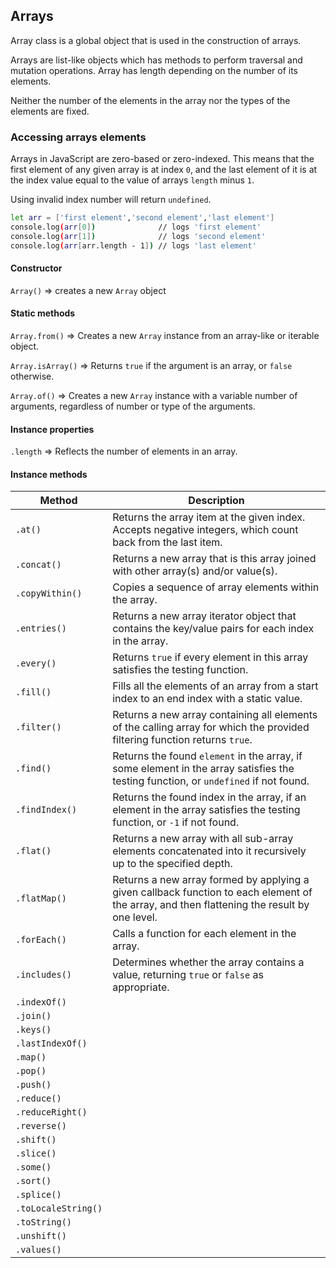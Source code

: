 ## Arrays

Array class is a global object that is used in the construction of arrays.

Arrays are list-like objects which has methods to perform traversal and mutation operations.
Array has length depending on the number of its elements.

Neither the number of the elements in the array nor the types of the elements are fixed.

### Accessing arrays elements

Arrays in JavaScript are zero-based or zero-indexed.
This means that the first element of any given array is at index `0`, and the last element of it is at the index value equal to the value of arrays `length` minus `1`.

Using invalid index number will return `undefined`.

```sh
let arr = ['first element','second element','last element']
console.log(arr[0])              // logs 'first element'
console.log(arr[1])              // logs 'second element'
console.log(arr[arr.length - 1]) // logs 'last element'
```

#### Constructor

`Array()` => creates a new `Array` object

#### Static methods

`Array.from()` => Creates a new `Array` instance from an array-like or iterable object.

`Array.isArray()` => Returns `true` if the argument is an array, or `false` otherwise.

`Array.of()` => Creates a new `Array` instance with a variable number of arguments, regardless of number or type of the arguments.

#### Instance properties

`.length` => Reflects the number of elements in an array.

#### Instance methods

| Method              | Description                                                                                                                                 |
| ------------------- | ------------------------------------------------------------------------------------------------------------------------------------------- |
| `.at()`             | Returns the array item at the given index. Accepts negative integers, which count back from the last item.                                  |
| `.concat()`         | Returns a new array that is this array joined with other array(s) and/or value(s).                                                          |
| `.copyWithin()`     | Copies a sequence of array elements within the array.                                                                                       |
| `.entries()`        | Returns a new array iterator object that contains the key/value pairs for each index in the array.                                          |
| `.every()`          | Returns `true` if every element in this array satisfies the testing function.                                                               |
| `.fill()`           | Fills all the elements of an array from a start index to an end index with a static value.                                                  |
| `.filter()`         | Returns a new array containing all elements of the calling array for which the provided filtering function returns `true`.                  |
| `.find()`           | Returns the found `element` in the array, if some element in the array satisfies the testing function, or `undefined` if not found.         |
| `.findIndex()`      | Returns the found index in the array, if an element in the array satisfies the testing function, or `-1` if not found.                      |
| `.flat()`           | Returns a new array with all sub-array elements concatenated into it recursively up to the specified depth.                                 |
| `.flatMap()`        | Returns a new array formed by applying a given callback function to each element of the array, and then flattening the result by one level. |
| `.forEach()`        | Calls a function for each element in the array.                                                                                             |
| `.includes()`       | Determines whether the array contains a value, returning `true` or `false` as appropriate.                                                  |
| `.indexOf()`        ||
| `.join()`           ||
| `.keys()`           ||
| `.lastIndexOf()`    ||
| `.map()`            ||
| `.pop()`            |                                                                                                                                             |
| `.push()`           |                                                                                                                                             |
| `.reduce()`         |                                                                                                                                             |
| `.reduceRight()`    |                                                                                                                                             |
| `.reverse()`        |                                                                                                                                             |
| `.shift()`          |                                                                                                                                             |
| `.slice()`          |                                                                                                                                             |
| `.some()`           |                                                                                                                                             |
| `.sort()`           |                                                                                                                                             |
| `.splice()`         |                                                                                                                                             |
| `.toLocaleString()` |                                                                                                                                             |
| `.toString()`       |                                                                                                                                             |
| `.unshift()`        |                                                                                                                                             |
| `.values()`         |                                                                                                                                             |
